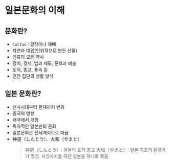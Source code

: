 # 일본문화의 이해
## 문화란?
- `Cultus` : 경작이나 재배
- 자연과 대립(인위적으로 만든 산물)
- 인류의 모든 역사
- 정치, 경제, 법과 제도, 문학과 예술
- 도덕, 종교, 풍속 등
- 인간 집단의 생활 양식

## 일본 문화란?
- 선사시대부터 현재까지 변화
- 중국의 영향
- 쇄국에서 개항
- 독자적인 일본만의 문화
- 일본문화는 전세계적으로 파급
- 神道（しんとう）、大和（やまと）
  > 神道（しんとう）: 일본의 토착 종교
    大和（やまと）: 일본 최초의 율령국가 명칭. 지방자치를 하던 일본을 하나로 묶음
